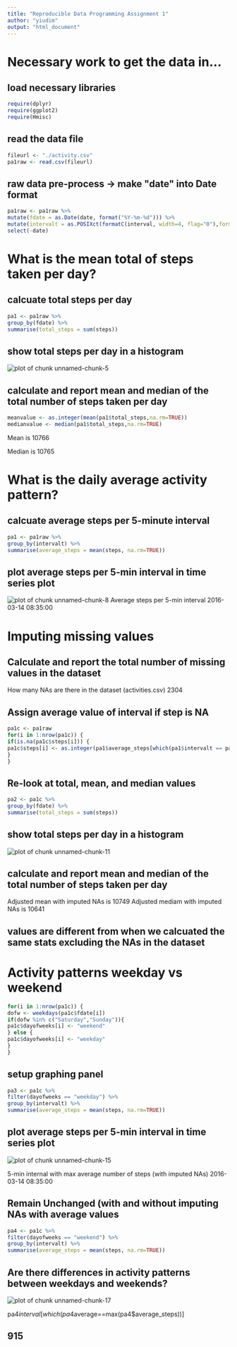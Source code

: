```yaml
---
title: "Reproducible Data Programming Assignment 1"
author: "yiudim"
output: "html_document"
---
```


# Necessary work to get the data in...
## load necessary libraries

```r
require(dplyr)
require(ggplot2)
require(Hmisc)
```
	
## read the data file

```r
fileurl <- "./activity.csv"
pa1raw <- read.csv(fileurl)
```

## raw data pre-process -> make "date" into Date format

```r
pa1raw <- pa1raw %>% 
mutate(fdate = as.Date(date, format("%Y-%m-%d"))) %>% 
mutate(intervalt = as.POSIXct(formatC(interval, width=4, flag="0"),format="%H%M")) %>%
select(-date)
```
		

# What is the mean total of steps taken per day?
## calcuate total steps per day

```r
pa1 <- pa1raw %>% 
group_by(fdate) %>%
summarise(total_steps = sum(steps))
```

## show total steps per day in a histogram
![plot of chunk unnamed-chunk-5](figure/unnamed-chunk-5-1.png)

## calculate and report mean and median of the total number of steps taken per day

```r
meanvalue <- as.integer(mean(pa1$total_steps,na.rm=TRUE))
medianvalue <- median(pa1$total_steps,na.rm=TRUE)
```

Mean is 10766

Median is 10765


# What is the daily average activity pattern?
## calcuate average steps per 5-minute interval

```r
pa1 <- pa1raw %>% 
group_by(intervalt) %>%
summarise(average_steps = mean(steps, na.rm=TRUE))
```

## plot average steps per 5-min interval in time series plot
![plot of chunk unnamed-chunk-8](figure/unnamed-chunk-8-1.png)
Average steps per 5-min interval 2016-03-14 08:35:00


# Imputing missing values 
## Calculate and report the total number of missing values in the dataset
How many NAs are there in the dataset (activities.csv) 2304

## Assign average value of interval if step is NA

```r
pa1c <- pa1raw
for(i in 1:nrow(pa1c)) {
if(is.na(pa1c$steps[i])) {
pa1c$steps[i] <- as.integer(pa1$average_steps[which(pa1$intervalt == pa1c$intervalt[i])])
}
}
```

## Re-look at total, mean, and median values

```r
pa2 <- pa1c %>% 
group_by(fdate) %>%
summarise(total_steps = sum(steps))
```

## show total steps per day in a histogram
![plot of chunk unnamed-chunk-11](figure/unnamed-chunk-11-1.png)

## calculate and report mean and median of the total number of steps taken per day
Adjusted mean with imputed NAs is 10749
Adjusted mediam with imputed NAs is 10641

## values are different from when we calcuated the same stats excluding the NAs in the dataset

# Activity patterns weekday vs weekend

```r
for(i in 1:nrow(pa1c)) {
dofw <- weekdays(pa1c$fdate[i]) 
if(dofw %in% c("Saturday","Sunday")){
pa1c$dayofweeks[i] <- "weekend"
} else {
pa1c$dayofweeks[i] <- "weekday"
}
}
```

## setup graphing panel



```r
pa3 <- pa1c %>% 
filter(dayofweeks == "weekday") %>%
group_by(intervalt) %>%
summarise(average_steps = mean(steps, na.rm=TRUE))
```

## plot average steps per 5-min interval in time series plot
![plot of chunk unnamed-chunk-15](figure/unnamed-chunk-15-1.png)

5-min internal with max average number of steps (with imputed NAs) 2016-03-14 08:35:00

## Remain Unchanged (with and without imputing NAs with average values

```r
pa4 <- pa1c %>% 
filter(dayofweeks == "weekend") %>%
group_by(intervalt) %>%
summarise(average_steps = mean(steps, na.rm=TRUE))
```

## Are there differences in activity patterns between weekdays and weekends?
![plot of chunk unnamed-chunk-17](figure/unnamed-chunk-17-1.png)

pa4$interval[which(pa4$average==max(pa4$average_steps))]
## 915
